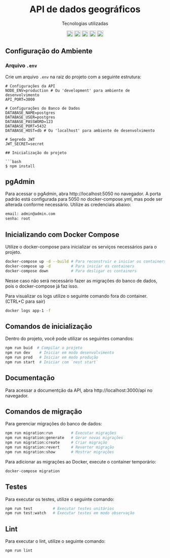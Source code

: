 <h1 align="center">API de dados geográficos</h1>

<p align="center">
  Tecnologias utilizadas
</p>
<p align="center">
<img src="https://static-00.iconduck.com/assets.00/nestjs-icon-2048x2040-3rrvcej8.png" width="20px" alt="nestjs">
<img src="https://static-00.iconduck.com/assets.00/typescript-icon-icon-1024x1024-vh3pfez8.png" width="20px" alt="typescript">
<img src="https://cdn-icons-png.flaticon.com/512/5968/5968342.png" width="20px" alt="postgres">
<img src="https://static-00.iconduck.com/assets.00/swagger-icon-512x512-halz44im.png" width="20px" alt="swagger">
<img src="https://user-images.githubusercontent.com/30929568/112730670-de09a480-8f58-11eb-9875-0d9ebb87fbd6.png" width="20px" alt="typeorm">
</p>

## Configuração do Ambiente

### Arquivo `.env`

Crie um arquivo `.env` na raiz do projeto com a seguinte estrutura:

```env
# Configurações da API
NODE_ENV=production # Ou 'development' para ambiente de desenvolvimento
API_PORT=3000

# Configurações do Banco de Dados
DATABASE_NAME=postgres
DATABASE_USER=postgres
DATABASE_PASSWORD=123
DATABASE_PORT=5432
DATABASE_HOST=db # Ou 'localhost' para ambiente de desenvolvimento

# Segredo JWT
JWT_SECRET=secret

## Inicialização do projeto

```bash
$ npm install
```

## pgAdmin

Para acessar o pgAdmin, abra http://localhost:5050 no navegador. A porta padrão está configurada para 5050 no docker-compose.yml, mas pode ser alterada conforme necessário.
Utilize as credenciais abaixo:

```bash
email: admin@admin.com
senha: root
```



## Inicializando com Docker Compose

Utilize o docker-compose para inicializar os serviços necessários para o projeto.

````bash
docker-compose up -d --build # Para reconstruir e iniciar os containers
docker-compose up -d         # Para iniciar os containers
docker-compose down          # Para desligar os containers
````
Nesse caso não será necessário fazer as migrações do banco de dados, pois o docker-compose já faz isso.

Para visualizar os logs utilize o seguinte comando fora do container. (CTRL+C para sair)
```bash
docker logs app-1 -f
```


## Comandos de inicialização

Dentro do projeto, você pode utilizar os seguintes comandos:

```bash
npm run buid  # Compilar o projeto
npm run dev    # Iniciar em modo desenvolvimento
npm run prod   # Iniciar em modo produção
npm run start  # Iniciar com `nest start`
```

## Documentação
Para acessar a documentção da API, abra http://localhost:3000/api no navegador.

## Comandos de migração
Para gerenciar migrações do banco de dados:

```bash
npm run migration:run        # Executar migrações
npm run migration:generate   # Gerar novas migrações
npm run migration:create     # Criar migração
npm run migration:revert     # Reverter migração
npm run migration:show       # Mostrar migrações
```

Para adicionar as migrações ao Docker, execute o container temporário:
    
```bash 
docker-compose migration
```

## Testes

Para executar os testes, utilize o seguinte comando:

```bash
npm run test         # Executar testes unitários
npm run test:watch   # Executar testes em modo observação
```

## Lint

Para executar o lint, utilize o seguinte comando:

```bash
npm run lint
```


